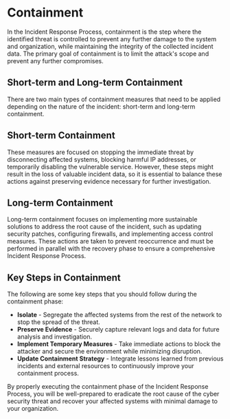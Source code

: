 # Containment

In the Incident Response Process, containment is the step where the identified threat is controlled to prevent any further damage to the system and organization, while maintaining the integrity of the collected incident data. The primary goal of containment is to limit the attack's scope and prevent any further compromises.

## Short-term and Long-term Containment

There are two main types of containment measures that need to be applied depending on the nature of the incident: short-term and long-term containment.

## Short-term Containment

These measures are focused on stopping the immediate threat by disconnecting affected systems, blocking harmful IP addresses, or temporarily disabling the vulnerable service. However, these steps might result in the loss of valuable incident data, so it is essential to balance these actions against preserving evidence necessary for further investigation.

## Long-term Containment

Long-term containment focuses on implementing more sustainable solutions to address the root cause of the incident, such as updating security patches, configuring firewalls, and implementing access control measures. These actions are taken to prevent reoccurrence and must be performed in parallel with the recovery phase to ensure a comprehensive Incident Response Process.

## Key Steps in Containment

The following are some key steps that you should follow during the containment phase:

- **Isolate** - Segregate the affected systems from the rest of the network to stop the spread of the threat.
- **Preserve Evidence** - Securely capture relevant logs and data for future analysis and investigation.
- **Implement Temporary Measures** - Take immediate actions to block the attacker and secure the environment while minimizing disruption.
- **Update Containment Strategy** - Integrate lessons learned from previous incidents and external resources to continuously improve your containment process.

By properly executing the containment phase of the Incident Response Process, you will be well-prepared to eradicate the root cause of the cyber security threat and recover your affected systems with minimal damage to your organization.